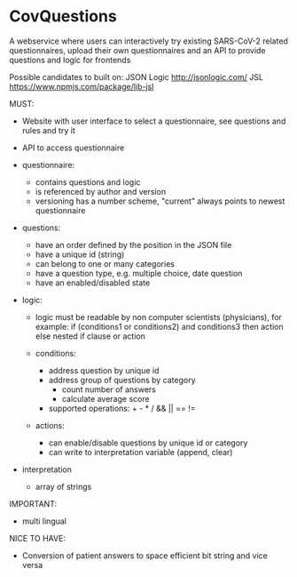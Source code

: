 # CovQuestions
A webservice where users can interactively try existing SARS-CoV-2 related questionnaires, upload their own questionnaires and an API to provide questions and logic for frontends 



Possible candidates to built on:
JSON Logic http://jsonlogic.com/
JSL https://www.npmjs.com/package/lib-jsl

MUST:
- Website with user interface to select a questionnaire, see questions and rules and try it
- API to access questionnaire 

- questionnaire:
	- contains questions and logic
	- is referenced by author and version
	- versioning  has a number scheme, "current" always points to newest questionnaire

- questions:
	- have an order defined by the position in the JSON file
	- have a unique id (string)
	- can belong to one or many categories
	- have a question type, e.g. multiple choice, date question
	- have an enabled/disabled state

- logic:
	- logic must be readable by non computer scientists (physicians), for example:
		if
			(conditions1 or
			conditions2) and
			conditions3
		then
			action
		else
			nested if clause or action

	- conditions:
		- address question by unique id
		- address group of questions by category
			- count number of answers
			- calculate average score
		- supported operations: + - * / && || == !=
	- actions:
		- can enable/disable questions by unique id or category
		- can write to interpretation variable (append, clear)
	
- interpretation
	- array of strings

IMPORTANT:
- multi lingual

NICE TO HAVE:
- Conversion of patient answers to space efficient bit string and vice versa

